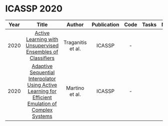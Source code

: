 # ICASSP 2020

| Year |                                                       Title                                                       |   Author    | Publication | Code | Tasks | Notes | Datasets| Notions |
|:----:|:-----------------------------------------------------------------------------------------------------------------:|:-----------:|:-----------:|:----:|:----:|:-----:|:-----:|:-----:|
| 2020 |                    [Active Learning with Unsupervised Ensembles of Classifiers](https://ieeexplore.ieee.org/document/9053945)                     | Traganitis et al. |   ICASSP    |  -   |      |       |
| 2020 | [Adaptive Sequential Interpolator Using Active Learning for Efficient Emulation of Complex Systems](https://ieeexplore.ieee.org/document/9053372) |  Martino et al.   |   ICASSP    |  -   |      |       |
